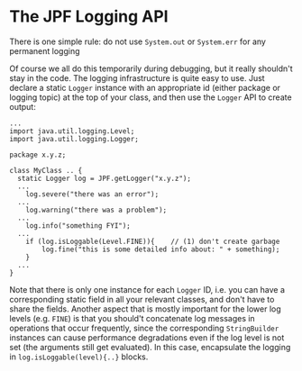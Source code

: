 # The JPF Logging API #
There is one simple rule: do not use `System.out` or `System.err` for any permanent logging


Of course we all do this temporarily during debugging, but it really shouldn't stay in the code. The logging infrastructure is quite easy to use. Just declare a static `Logger` instance with an appropriate id (either package or logging topic) at the top of your class, and then use the `Logger` API to create output:

~~~~~~~~ {.java}
...
import java.util.logging.Level;
import java.util.logging.Logger;

package x.y.z;

class MyClass .. {
  static Logger log = JPF.getLogger("x.y.z");
  ...
    log.severe("there was an error");
  ...
    log.warning("there was a problem");
  ...
    log.info("something FYI");
  ...
    if (log.isLoggable(Level.FINE)){    // (1) don't create garbage
        log.fine("this is some detailed info about: " + something);
    }
  ...
}
~~~~~~~~

Note that there is only one instance for each `Logger` ID, i.e. you can have a corresponding static field in all your relevant classes, and don't have to share the fields. Another aspect that is mostly important for the lower log levels (e.g. `FINE`) is that you should't concatenate log messages in operations that occur frequently, since the corresponding `StringBuilder` instances can cause performance degradations even if the log level is not set (the arguments still get evaluated). In this case, encapsulate the logging in `log.isLoggable(level){..}` blocks.

